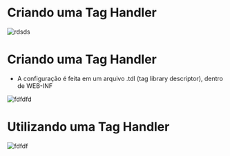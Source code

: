 # Criando uma Tag Handler

 ![rdsds](https://user-images.githubusercontent.com/72419533/158225278-ac6596e6-44c0-4815-8996-a5c227c393f9.png)

# Criando uma Tag Handler

- A configuração é feita em um arquivo .tdl (tag library descriptor), dentro de WEB-INF

![fdfdfd](https://user-images.githubusercontent.com/72419533/158225437-cd6df69c-3b3a-48be-a409-e8c1391e3e4c.png)


# Utilizando uma Tag Handler

![fdfdf](https://user-images.githubusercontent.com/72419533/158225499-2b679cd1-7fcc-47f5-9c4d-6dabef272578.png)
